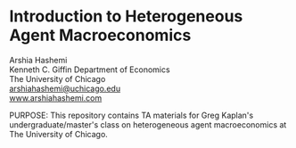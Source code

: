 # Introduction to Heterogeneous Agent Macroeconomics
Arshia Hashemi  
Kenneth C. Giffin Department of Economics  
The University of Chicago  
arshiahashemi@uchicago.edu  
www.arshiahashemi.com  

PURPOSE: This repository contains TA materials for Greg Kaplan's undergraduate/master's class on heterogeneous agent macroeconomics at The University of Chicago.
